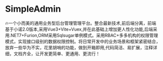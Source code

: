 # SimpleAdmin
🔥一个小而美的通用业务型后台管理管理平台。整合最新技术,前后端分离，前端基于小诺2.0版本,采用Vue3+Vite+Vuex,并在此基础上增加更人性化功能,后端采用.NET7+Furion,ORM采用Sqlsugar单例模式。采用RBAC+多多机构的权限管理模式，实现接口级别的数据权限控制。将日常开发中的业务场景和框架紧密结合，放弃一些华为不实，花里胡哨的功能，做到开箱即用,代码简洁、易扩展，注释详细，文档齐全，让开发更简单、更通用、更流行！
